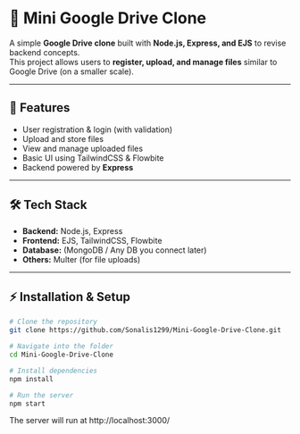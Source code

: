 # 📂 Mini Google Drive Clone

A simple **Google Drive clone** built with **Node.js, Express, and EJS** to revise backend concepts.  
This project allows users to **register, upload, and manage files** similar to Google Drive (on a smaller scale).  

---

## 🚀 Features
- User registration & login (with validation)  
- Upload and store files  
- View and manage uploaded files  
- Basic UI using TailwindCSS & Flowbite  
- Backend powered by **Express**  

---

## 🛠️ Tech Stack
- **Backend:** Node.js, Express  
- **Frontend:** EJS, TailwindCSS, Flowbite  
- **Database:** (MongoDB / Any DB you connect later)  
- **Others:** Multer (for file uploads)  

---

## ⚡ Installation & Setup
```bash
# Clone the repository
git clone https://github.com/Sonalis1299/Mini-Google-Drive-Clone.git

# Navigate into the folder
cd Mini-Google-Drive-Clone

# Install dependencies
npm install

# Run the server
npm start
```
The server will run at http://localhost:3000/
